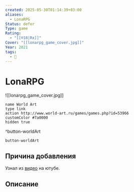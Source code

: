 ```yaml
---
created: 2025-05-30T01:14:39+03:00
aliases:
  - LonaRPG
Status: defer
Type: game
Rating:
  - "[[®️18|Rx]]"
Cover: "[[lonarpg_game_cover.jpg]]"
Year: 2021
tags:
  - 🔞
---
```


# LonaRPG

![[lonarpg_game_cover.jpg]]


```button
name World Art
type link
action http://www.world-art.ru/games/games.php?id=53966
customColor #7a0000
hidden true
```
^button-worldArt



`button-worldArt`

## Причина добавления

Узнал из [видео](https://youtu.be/QlUgvpCsefk?si=1S-iLvnag6ogO0xb) на ютубе.


## Описание


